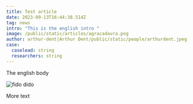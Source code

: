```yaml
---
title: Test article
date: 2023-09-13T16:44:38.514Z
tag: news
intro: "This is the english intro "
image: /public/static/articles/agracadavra.png
author: arthur-dent|Arthur Dent/public/static/people/arthurdent.jpeg
case:
  caselead: string
  researchers: string
---
```

T﻿he english body

![fido dido](static/fidodido.png "fido dido")

M﻿ore text